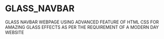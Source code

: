 # GLASS_NAVBAR
GLASS NAVBAR WEBPAGE USING ADVANCED FEATURE OF HTML CSS FOR AMAZING GLASS EFFECTS AS PER THE REQUIREMENT OF A MODERN DAY WEBSITE 
